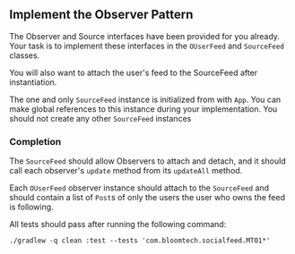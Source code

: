 ## Implement the Observer Pattern

The Observer and Source interfaces have been provided for you already. Your task
is to implement these interfaces in the `OUserFeed` and `SourceFeed` classes.

You will also want to attach the user's feed to the SourceFeed after instantiation.

The one and only `SourceFeed` instance is initialized from with `App`. You can make global
references to this instance during your implementation. You should not create
any other `SourceFeed` instances

### Completion

The `SourceFeed` should allow Observers to attach and detach, and it should
call each observer's `update` method from its `updateAll` method.

Each `OUserFeed` observer instance should attach to the `SourceFeed` and should 
contain a list of `Post`s of only the users the user who owns the feed is following.

All tests should pass after running the following command:

`./gradlew -q clean :test --tests 'com.bloomtech.socialfeed.MT01*'`